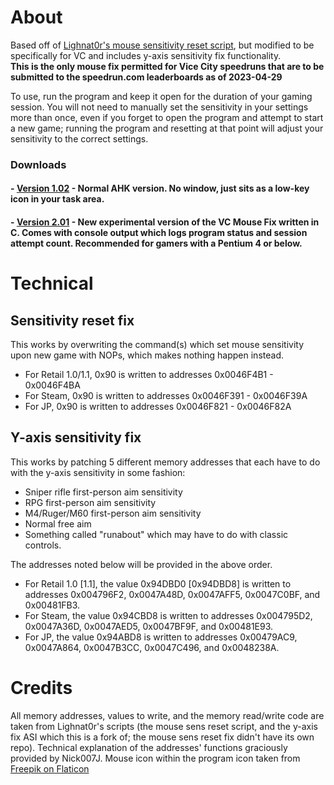 # About
Based off of [Lighnat0r's mouse sensitivity reset script](https://github.com/Lighnat0r-pers/Files/blob/master/GTA%20VC%20No%20Mouse%20Sensitivity%20Reset.zip), but modified to be specifically for VC and includes y-axis sensitivity fix functionality.  
**This is the only mouse fix permitted for Vice City speedruns that are to be submitted to the speedrun.com leaderboards as of 2023-04-29**  

To use, run the program and keep it open for the duration of your gaming session. You will not need to manually set the sensitivity in your settings more than once, even if you forget to open the program and attempt to start a new game; running the program and resetting at that point will adjust your sensitivity to the correct settings.
### Downloads
#### - [Version 1.02](https://github.com/MhmdFVC/VC-Mouse-Fix/releases/download/1.02/VC-Mouse-Fix-1.02.exe) - Normal AHK version. No window, just sits as a low-key icon in your task area.
#### - [Version 2.01](https://github.com/MhmdFVC/VC-Mouse-Fix/releases/download/2.01/VC-Mouse-Fix-2.01.exe) - New experimental version of the VC Mouse Fix written in C. Comes with console output which logs program status and session attempt count. Recommended for gamers with a Pentium 4 or below.

# Technical
## Sensitivity reset fix
This works by overwriting the command(s) which set mouse sensitivity upon new game with NOPs, which makes nothing happen instead.
* For Retail 1.0/1.1, 0x90 is written to addresses 0x0046F4B1 - 0x0046F4BA
* For Steam, 0x90 is written to addresses 0x0046F391 - 0x0046F39A
* For JP, 0x90 is written to addresses 0x0046F821 - 0x0046F82A

## Y-axis sensitivity fix
This works by patching 5 different memory addresses that each have to do with the y-axis sensitivity in some fashion: 
* Sniper rifle first-person aim sensitivity
* RPG first-person aim sensitivity
* M4/Ruger/M60 first-person aim sensitivity
* Normal free aim
* Something called "runabout" which may have to do with classic controls.

The addresses noted below will be provided in the above order.
* For Retail 1.0 [1.1], the value 0x94DBD0 [0x94DBD8] is written to addresses 0x004796F2, 0x0047A48D, 0x0047AFF5, 0x0047C0BF, and 0x00481FB3.
* For Steam, the value 0x94CBD8 is written to addresses 0x004795D2, 0x0047A36D, 0x0047AED5, 0x0047BF9F, and 0x00481E93.
* For JP, the value 0x94ABD8 is written to addresses 0x00479AC9, 0x0047A864, 0x0047B3CC, 0x0047C496, and 0x0048238A.

# Credits
All memory addresses, values to write, and the memory read/write code are taken from Lighnat0r's scripts (the mouse sens reset script, and the y-axis fix ASI which this is a fork of; the mouse sens reset fix didn't have its own repo). Technical explanation of the addresses' functions graciously provided by Nick007J. Mouse icon within the program icon taken from [Freepik on Flaticon](https://www.flaticon.com/free-icons/mouse)
